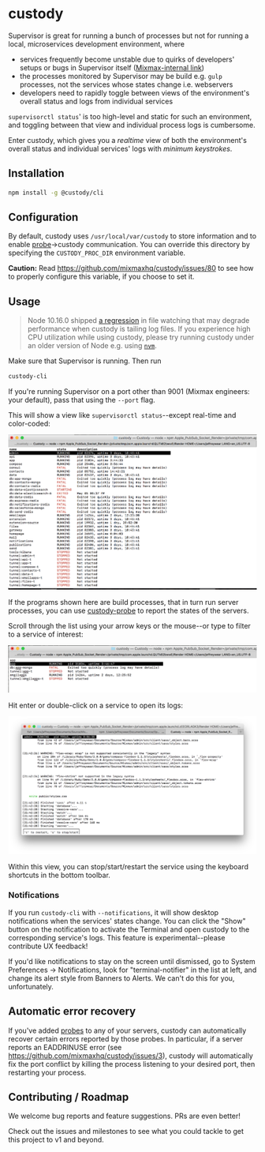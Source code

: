 # custody

Supervisor is great for running a bunch of processes but not for running a local, microservices
development environment, where

* services frequently become unstable due to quirks of developers' setups or bugs in Supervisor
itself ([Mixmax-internal link](https://docs.google.com/document/d/1H37o4X51M5dWzrF5q_bOuZNaaag8iQYMebTEwjhJWBk/edit#heading=h.5tsycreyssqn))
* the processes monitored by Supervisor may be build e.g. `gulp` processes, not the services whose
states change i.e. webservers
* developers need to rapidly toggle between views of the environment's overall status and logs from
individual services

`supervisorctl status`' is too high-level and static for such an environment, and toggling between
that view and individual process logs is cumbersome.

Enter custody, which gives you a _realtime_ view of both the environment's overall status and
individual services' logs with _minimum keystrokes_.

## Installation

```sh
npm install -g @custody/cli
```

## Configuration

By default, custody uses `/usr/local/var/custody` to store information and to enable [probe](https://github.com/mixmaxhq/custody-probe)->custody communication. You can override this directory by specifying the `CUSTODY_PROC_DIR` environment variable.

**Caution:** Read https://github.com/mixmaxhq/custody/issues/80 to see how to properly configure this variable, if you choose
to set it.

## Usage

> Node 10.16.0 shipped [a regression](https://github.com/mixmaxhq/custody/issues/82#issuecomment-533348756)
in file watching that may degrade performance when custody is tailing log files. If you experience
high CPU utilization while using custody, please try running custody under an older version of Node
e.g. using [`nvm`](https://github.com/nvm-sh/nvm).

Make sure that Supervisor is running. Then run

```sh
custody-cli
```

If you're running Supervisor on a port other than 9001 (Mixmax engineers: your default),
pass that using the `--port` flag.

This will show a view like `supervisorctl status`--except real-time and color-coded:

![](docs/status.png)

If the programs shown here are build processes, that in turn run server processes,
you can use [custody-probe](https://github.com/mixmaxhq/custody-probe)
to report the states of the servers.

Scroll through the list using your arrow keys or the mouse--or type to filter to a service of interest:

![](docs/filter.png)

Hit enter or double-click on a service to open its logs:

![](docs/logs.png)

Within this view, you can stop/start/restart the service using the keyboard shortcuts in the bottom toolbar.

### Notifications

If you run `custody-cli` with `--notifications`, it will show desktop notifications when the
services' states change. You can click the "Show" button on the notification to activate the Terminal
and open custody to the corresponding service's logs. This feature is experimental--please contribute
UX feedback!

If you'd like notifications to stay on the screen until dismissed, go to System Preferences ->
Notifications, look for "terminal-notifier" in the list at left, and change its alert style from
Banners to Alerts. We can't do this for you, unfortunately.

## Automatic error recovery

If you've added [probes](https://github.com/mixmaxhq/custody-probe) to any of your servers,
custody can automatically recover certain errors reported by those probes. In particular, if a
server reports an EADDRINUSE error (see https://github.com/mixmaxhq/custody/issues/3), custody will
automatically fix the port conflict by killing the process listening to your desired port, then
restarting your process.

## Contributing / Roadmap

We welcome bug reports and feature suggestions. PRs are even better!

Check out the issues and milestones to see what you could tackle to get this project to v1 and
beyond.
